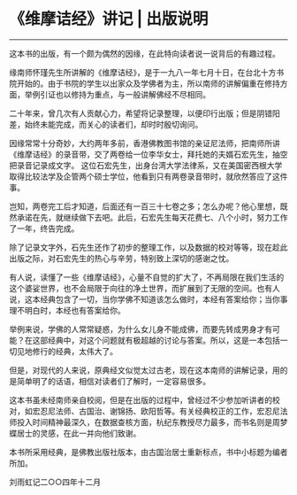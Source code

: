 # 《维摩诘经》讲记 | 出版说明

------

这本书的出版，有一个颇为偶然的因缘，在此特向读者说一说背后的有趣过程。

缘南师怀瑾先生所讲解的《维摩诘经》，是于一九八一年七月十日，在台北十方书院开始的。由于书院的学生以出家众及学佛者为主，所以南师的讲解偏重在修持方面，举例引证也以修持为重点，与一般讲解佛经不尽相同。

二十年来，曾几次有人贡献心力，希望将记录整理，以便印行出版；但是阴错阳差，始终未能完成，而关心的读者们，却时时殷切询问。

因缘常常十分奇妙，大约两年多前，香港佛教图书馆的亲证尼法师，把南师所讲《维摩诘经》的录音带，交了两卷给一位李华女士，拜托她的夫婿石宏先生，抽空把录音记录成文字。 这位石宏先生，出身台湾大学法律系，又在美国密西根大学取得比较法学及企管两个硕士学位，他看到只有两卷录音带时，就欣然答应了这件事。

岂知，两卷完工后才知道，后面还有一百三十七卷之多；怎么办呢？他心里想，既然承诺在先，就继续做下去吧。此后，石宏先生每天花费七、八个小时，努力工作了一年，终告完成。

除了记录文字外，石先生还作了初步的整理工作，以及数据的校对等等，现在趁此出版之际，对石宏先生的热心与辛劳，特别致上深切的感谢之忱。

有人说，读懂了一些《维摩诘经》，心量不自觉的扩大了，不再局限在我们生活的这个婆娑世界，也不会局限于向往的净土世界，而扩展到了无限的空间。也有人说，这本经典包含了一切，当你学佛不知道该怎么做时，本经有答案给你；当你事理不明白时，本经也有答案给你。

举例来说，学佛的人常常疑惑，为什么女儿身不能成佛，而要先转成男身才有可能？在这部经典中，对这个问题就有极超越的讨论与答案。所以，这是一本包括一切见地修行的经典，太伟大了。

但是，对现代的人来说，原典经文似觉太过古老，现在这本南师的讲解记录，用的是简单明了的话语，相信对读者们了解时，一定容易很多。

这本书虽未经南师亲自校阅，但是在出版的过程中，曾经过不少参加听讲者的校对，如宏忍尼法师、古国治、谢锦扬、欧阳哲等。有关经典校正的工作，宏忍尼法师投入时间精神最深久，在数据查核方面，杭纪东教授尽力最多，而书名则是周梦蝶居士的灵感，在此一并向他们致谢。

本书所采用经典，是佛教出版社版本，由古国治居士重新标点，书中小标题为编者所加。

刘雨虹记二○○四年十二月

